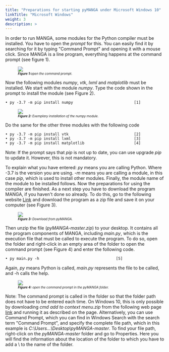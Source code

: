```yaml
---
title: "Preparations for starting pyMANGA under Microsoft Windows 10"
linkTitle: "Microsoft Windows"
weight: 3
description: >
---
```

In order to run MANGA, some modules for the Python compiler must be installed. You have to open the *prompt* for this. You can easily find it by searching for it by typing "Command Prompt" and opening it with a mouse click. Since MANGA is a line program, everything happens at the command prompt (see figure 1).

<figure>
<img src="/de/static/oeffnen_der_Eingabeaufforderung.jpg">
<figcaption><font size = "1"><i><b>Figure 1:</b>open the command prompt.</i></font></figcaption>
</figure><p>

Now the following modules *numpy*, *vtk*, *lxml* and *matplotlib* must be installed. We start with the module *numpy*. Type the code shown in the prompt to install the module (see Figure 2).

	• py -3.7 -m pip install numpy						     [1]

<figure>
<img src="/de/static/Beispielhafte_Installation_des_Moduls_numpy.jpg">
<figcaption><font size = "1"><i><b>Figure 2:</b> Exemplary installation of the numpy module.</i></font></figcaption>
</figure><p>

Do the same for the other three modules with the following code

	• py -3.7 -m pip install vtk						     [2]
	• py -3.7 -m pip install lxml					  	     [3]
	• py -3.7 -m pip install matplotlib					     [4]

Note: If the prompt says that *pip* is not up to date, you can use upgrade *pip* to update it. However, this is not mandatory.

To explain what you have entered: *py* means you are calling Python. Where -3.7 is the version you are using. *-m* means you are calling a module, in this case *pip*, which is used to install other modules. Finally, the module name of the module to be installed follows. Now the preparations for using the compiler are finished. As a next step you have to download the program MANGA, if you haven't done so already. To do this, go to the following website [Link](https://github.com/jbathmann/pyMANGA/ "https://github.com/jbathmann/pyMANGA/") and download the program as a zip file and save it on your computer (see Figure 3).

<figure>
<img src="/de/static/Download_von_pyMANGA.jpg">
<figcaption><font size = "1"><i><b>Figure 3:</b> Download from pyMANGA.</i></font></figcaption>
</figure><p>

Then unzip the file (*pyMANGA-master.zip*) to your desktop. It contains all the program components of MANGA, including *main.py*, which is the execution file that must be called to execute the program. To do so, open the folder and right-click in an empty area of the folder to open the command prompt (see Figure 4) and enter the following code.

	• py main.py -h								     [5]

Again, *py* means Python is called, *main.py* represents the file to be called, and -h calls the help.   

<figure>
<img src="/de/static/oeffnen_der_Eingabeaufforderung_im_pyMANGA_Ordner.jpg">
<figcaption><font size = "1"><i><b>Figure 4:</b> open the command prompt in the pyMANGA folder.</i></font></figcaption>
</figure><p>

Note: The command prompt is called in the folder so that the folder path does not have to be entered each time. On Windows 10, this is only possible by downloading *cmd add to context menu.zip* from the following web page [link](https://www.giga.de/downloads/windows-10/tipps/windows-10-wieder-die-eingabeaufforderung-im-kontextmenue-anzeigen/ "https://www.giga.de/downloads/windows-10/tipps/windows-10-wieder-die- prompt in-context menu-display/") and running it as described on the page. Alternatively, you can use Command Prompt, which you can find in Windows Search with the search term "Command Prompt", and specify the complete file path, which in this example is *C:\Users\...\Desktop\pyMANGA-master*. To find your file path, right-click on the *pyMANGA-master* folder and go to Properties. Here you will find the information about the location of the folder to which you have to add a \ to the name of the folder.    
      